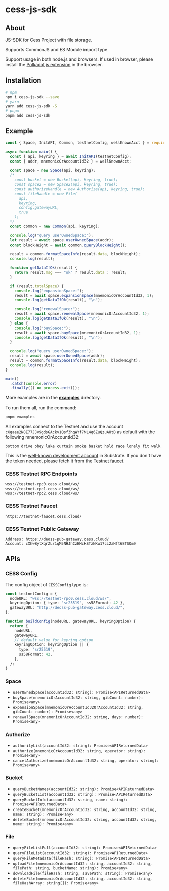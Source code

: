 # cess-js-sdk

## About

JS-SDK for Cess Project with file storage.

Supports CommonJS and ES Module import type.

Support usage in both node.js and browsers. If used in browser, please install the [Polkadot.js extension](https://polkadot.js.org/extension/) in the browser.

## Installation

```bash
# npm
npm i cess-js-sdk --save
# yarn
yarn add cess-js-sdk -S
# pnpm
pnpm add cess-js-sdk
```

## Example

```ts
const { Space, InitAPI, Common, testnetConfig, wellKnownAcct } = require("cess-js-sdk");

async function main() {
  const { api, keyring } = await InitAPI(testnetConfig);
  const { addr, mnemonicOrAccountId32 } = wellKnownAcct;

  const space = new Space(api, keyring);
  /*
    const bucket = new Bucket(api, keyring, true);
    const space2 = new Space2(api, keyring, true);
    const authorizeHandle = new Authorize(api, keyring, true);
    const fileHandle = new File(
      api,
      keyring,
      config.gatewayURL,
      true
    );
  */
  const common = new Common(api, keyring);

  console.log("query userOwnedSpace:");
  let result = await space.userOwnedSpace(addr);
  const blockHeight = await common.queryBlockHeight();

  result = common.formatSpaceInfo(result.data, blockHeight);
  console.log(result);

  function getDataIfOk(result) {
    return result.msg === "ok" ? result.data : result;
  }

  if (result.totalSpace) {
    console.log("expansionSpace:");
    result = await space.expansionSpace(mnemonicOrAccountId32, 1);
    console.log(getDataIfOk(result), "\n");

    console.log("renewalSpace:");
    result = await space.renewalSpace(mnemonicOrAccountId32, 1);
    console.log(getDataIfOk(result), "\n");
  } else {
    console.log("buySpace:");
    result = await space.buySpace(mnemonicOrAccountId32, 1);
    console.log(getDataIfOk(result), "\n");
  }

  console.log("query userOwnedSpace:");
  result = await space.userOwnedSpace(addr);
  result = common.formatSpaceInfo(result.data, blockHeight);
  console.log(result);
}

main()
  .catch(console.error)
  .finally(() => process.exit());
```

More examples are in the [**examples**](./examples) directory.

To run them all, run the command:

```bash
pnpm examples
```

All examples connect to the Testnet and use the account `cXgaee2N8E77JJv9gdsGAckv1Qsf3hqWYf7NL4q6ZuQzuAUtB` as default with the following mnemonicOrAccountId32:

```
bottom drive obey lake curtain smoke basket hold race lonely fit walk
```

This is the [well-known development account](https://github.com/substrate-developer-hub/substrate-developer-hub.github.io/issues/613) in Substrate. If you don't have the token needed, please fetch it from the [Testnet faucet](https://cess.cloud/faucet.html).

### CESS Testnet RPC Endpoints

```
wss://testnet-rpc0.cess.cloud/ws/
wss://testnet-rpc1.cess.cloud/ws/
wss://testnet-rpc2.cess.cloud/ws/
```

### CESS Testnet Faucet

```
https://testnet-faucet.cess.cloud/
```

### CESS Testnet Public Gateway

```
Address: https://deoss-pub-gateway.cess.cloud/
Account: cXhwBytXqrZLr1qM5NHJhCzEMckSTzNKw17ci2aHft6ETSQm9
```

## APIs

### CESS Config

The config object of `CESSConfig` type is:

```ts
const testnetConfig = {
  nodeURL: "wss://testnet-rpc0.cess.cloud/ws/",
  keyringOption: { type: "sr25519", ss58Format: 42 },
  gatewayURL: "http://deoss-pub-gateway.cess.cloud/",
};

function buildConfig(nodeURL, gatewayURL, keyringOption) {
  return {
    nodeURL,
    gatewayURL,
    // default value for keyring option
    keyringOption: keyringOption || {
      type: "sr25519",
      ss58Format: 42,
    },
  };
}
```

### Space

- `userOwnedSpace(accountId32: string): Promise<APIReturnedData>`
- `buySpace(mnemonicOrAccountId32: string, gibCount: number): Promise<any>`
- `expansionSpace(mnemonicOrAccountId32OrAccountId32: string, gibCount: number): Promise<any>`
- `renewalSpace(mnemonicOrAccountId32: string, days: number): Promise<any>`

### Authorize

- `authorityList(accountId32: string): Promise<APIReturnedData>`
- `authorize(mnemonicOrAccountId32: string, operator: string): Promise<any>`
- `cancelAuthorize(mnemonicOrAccountId32: string, operator: string): Promise<any>`

### Bucket

- `queryBucketNames(accountId32: string): Promise<APIReturnedData>`
- `queryBucketList(accountId32: string): Promise<APIReturnedData>`
- `queryBucketInfo(accountId32: string, name: string): Promise<APIReturnedData>`
- `createBucket(mnemonicOrAccountId32: string, accountId32: string, name: string): Promise<any>`
- `deleteBucket(mnemonicOrAccountId32: string, accountId32: string, name: string): Promise<any>`

### File

- `queryFileListFull(accountId32: string): Promise<APIReturnedData>`
- `queryFileList(accountId32: string): Promise<APIReturnedData>`
- `queryFileMetadata(fileHash: string): Promise<APIReturnedData>`
- `uploadFile(mnemonicOrAccountId32: string, accountId32: string, filePath: string, bucketName: string): Promise<any>`
- `downloadFile(fileHash: string, savePath: string): Promise<any>`
- `deleteFile(mnemonicOrAccountId32: string, accountId32: string, fileHashArray: string[]): Promise<any>`
